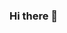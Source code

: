 ### Hi there 👋

<!--
**Sandokan-CH/Sandokan-CH** is a ✨ _special_ ✨ repository because its `README.md` (this file) appears on your GitHub profile.

Here are some ideas to get you started:

- 🔭 I’m currently working on Automic Automation Platform @Liechtensteinische Landesbank AG
- 🌱 I’m currently learning C#, Java and Automic Script @ibW Höhere Fachschule Südostschweiz
- 👯 I’m looking to collaborate on any interesting projects
- 🤔 I’m looking for help with configuring, implementing and coding on different platforms
- 💬 Ask me about anything IT related
- 📫 How to reach me: on my LinkedIn page (https://www.linkedin.com/in/sandrogiallella/)
- ⚡ Fun fact: Intel’s first microprocessor was intended for a calculator. Look where it’s led!

